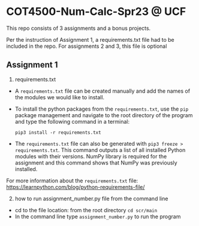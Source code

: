 # COT4500-Num-Calc-Spr23 @ UCF

This repo consists of 3 assignments and a bonus projects.

Per the instruction of Assignment 1, a requirements.txt file had to be included in the repo. For assignments 2 and 3, this file is optional

## Assignment 1

1. requirements.txt

- A `requirements.txt` file can be created manually and add the names of the modules we would like to install.
- To install the python packages from the `requirements.txt`, use the `pip` package management and navigate to the root directory of the program and type the following command in a terminal:

  `pip3 install -r requirements.txt`

- The `requirements.txt` file can also be generated with `pip3 freeze > requirements.txt`. This command outputs a list of all installed Python modules with their versions. NumPy library is required for the assignment and this command shows that NumPy was previously installed.

For more information about the `requirements.txt` file: https://learnpython.com/blog/python-requirements-file/

2. how to run assignment_number.py file from the command line

- cd to the file location: from the root directory `cd scr/main`
- In the command line type `assignment_number.py` to run the program
